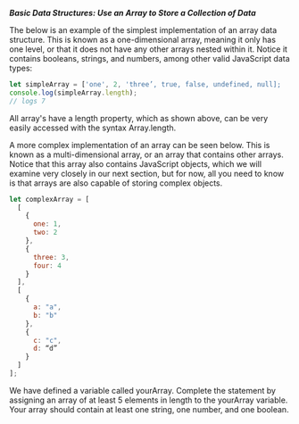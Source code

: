***Basic Data Structures: Use an Array to Store a Collection of Data***

The below is an example of the simplest implementation of an array data structure. This is known as a one-dimensional array, meaning it only has one level, or that it does not have any other arrays nested within it. Notice it contains booleans, strings, and numbers, among other valid JavaScript data types:

```javascript
let simpleArray = ['one', 2, 'three’, true, false, undefined, null];
console.log(simpleArray.length);
// logs 7
```

All array's have a length property, which as shown above, can be very easily accessed with the syntax Array.length.

A more complex implementation of an array can be seen below. This is known as a multi-dimensional array, or an array that contains other arrays. Notice that this array also contains JavaScript objects, which we will examine very closely in our next section, but for now, all you need to know is that arrays are also capable of storing complex objects.

```javascript
let complexArray = [
  [
    {
      one: 1,
      two: 2
    },
    {
      three: 3,
      four: 4
    }
  ],
  [
    {
      a: "a",
      b: "b"
    },
    {
      c: "c",
      d: “d”
    }
  ]
];
```

We have defined a variable called yourArray. Complete the statement by assigning an array of at least 5 elements in length to the yourArray variable. Your array should contain at least one string, one number, and one boolean.
